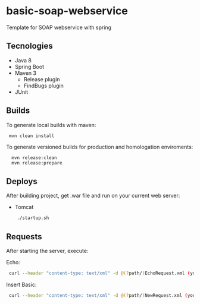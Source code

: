 # basic-soap-webservice
Template for SOAP webservice with spring

## Tecnologies

* Java 8
* Spring Boot
* Maven 3
  * Release plugin
  * FindBugs plugin
* JUnit

## Builds

To generate local builds with maven:
```bash
 mvn clean install
``` 
To generate versioned builds for production and homologation enviroments:
```
  mvn release:clean
  mvn release:prepare
```

## Deploys

After building project, get .war file and run on your current web server:

* Tomcat
```bash
	./startup.sh
```

## Requests

After starting the server, execute:

Echo:
```bash
 curl --header "content-type: text/xml" -d @(?path/)EchoRequest.xml (your server)/basic/endpoints/BasicDetailsService.wsdl
``` 

Insert Basic:
```bash
 curl --header "content-type: text/xml" -d @(?path/)NewRequest.xml (your server)/basic/endpoints/BasicDetailsService.wsdl
``` 